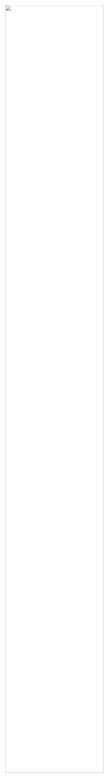 <img src="https://GitHub.com/laila509/QL-ATM-Package/blob/master/QLBOOT.jpg?raw=true" align="center" width="80%" /> 
